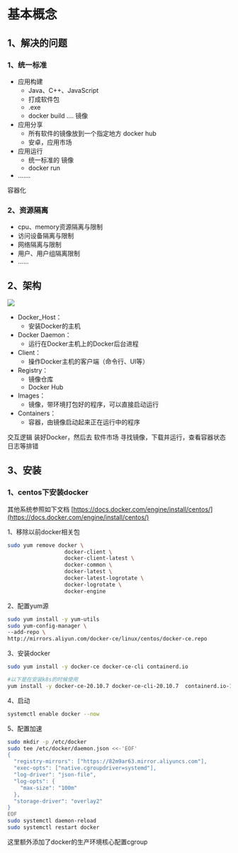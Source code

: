 # 基本概念

## 1、解决的问题

### 1、统一标准

- 应用构建
  - Java、C++、JavaScript
  - 打成软件包
  - .exe
  - docker build .... 镜像
- 应用分享
  - 所有软件的镜像放到一个指定地方 docker hub
  - 安卓，应用市场
- 应用运行
  - 统一标准的 镜像
  - docker run
- .......

容器化

### 2、资源隔离
- cpu、memory资源隔离与限制
- 访问设备隔离与限制
- 网络隔离与限制
- 用户、用户组隔离限制
- ......

## 2、架构

![](Docker%E5%9F%BA%E6%9C%AC%E6%A6%82%E5%BF%B5/1624937894925-f437bd98-94e2-4334-9657-afa69bb52179.svg)

- Docker\_Host：
  - 安装Docker的主机
- Docker Daemon：
  - 运行在Docker主机上的Docker后台进程
- Client：
  - 操作Docker主机的客户端（命令行、UI等）
- Registry：
  - 镜像仓库
  - Docker Hub
- Images：
  - 镜像，带环境打包好的程序，可以直接启动运行
- Containers：
  - 容器，由镜像启动起来正在运行中的程序

交互逻辑
装好Docker，然后去 软件市场 寻找镜像，下载并运行，查看容器状态日志等排错

## 3、安装

### 1、centos下安装docker

其他系统参照如下文档
[https://docs.docker.com/engine/install/centos/](https://docs.docker.com/engine/install/centos/)

1、移除以前docker相关包

```sh
sudo yum remove docker \
                  docker-client \
                  docker-client-latest \
                  docker-common \
                  docker-latest \
                  docker-latest-logrotate \
                  docker-logrotate \
                  docker-engine
```

2、配置yum源

```sh
sudo yum install -y yum-utils
sudo yum-config-manager \
--add-repo \
http://mirrors.aliyun.com/docker-ce/linux/centos/docker-ce.repo
```

3、安装docker

```sh
sudo yum install -y docker-ce docker-ce-cli containerd.io

#以下是在安装k8s的时候使用
yum install -y docker-ce-20.10.7 docker-ce-cli-20.10.7  containerd.io-1.4.6
```

4、启动

```sh
systemctl enable docker --now
```

5、配置加速

```sh
sudo mkdir -p /etc/docker
sudo tee /etc/docker/daemon.json <<-'EOF'
{
  "registry-mirrors": ["https://82m9ar63.mirror.aliyuncs.com"],
  "exec-opts": ["native.cgroupdriver=systemd"],
  "log-driver": "json-file",
  "log-opts": {
    "max-size": "100m"
  },
  "storage-driver": "overlay2"
}
EOF
sudo systemctl daemon-reload
sudo systemctl restart docker
```

这里额外添加了docker的生产环境核心配置cgroup
